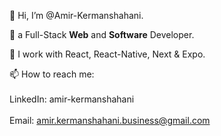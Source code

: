 👋  Hi, I’m @Amir-Kermanshahani.

👀 a Full-Stack **Web** and **Software** Developer.

🌱 I work with React, React-Native, Next & Expo.

📫 How to reach me: <br><br>
    LinkedIn: amir-kermanshahani <br><br>
    Email: amir.kermanshahani.business@gmail.com

<!---
Amir-Kermanshahani/Amir-Kermanshahani is a ✨ special ✨ repository because its `README.md` (this file) appears on your GitHub profile.
You can click the Preview link to take a look at your changes.
--->
